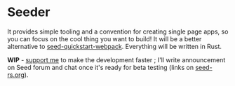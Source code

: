 # Seeder

It provides simple tooling and a convention for creating single page apps, so you can focus on the cool thing you want to build!
It will be a better alternative to [seed-quickstart-webpack](https://github.com/seed-rs/seed-quickstart-webpack).
Everything will be written in Rust.

**WIP** - [support me](https://github.com/sponsors/MartinKavik) to make the development faster ; I'll write announcement on Seed forum and chat once it's ready for beta testing (links on [seed-rs.org](https://seed-rs.org/)).
